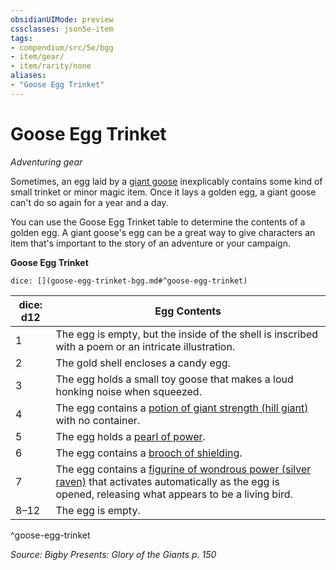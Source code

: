 ```yaml
---
obsidianUIMode: preview
cssclasses: json5e-item
tags:
- compendium/src/5e/bgg
- item/gear/
- item/rarity/none
aliases: 
- "Goose Egg Trinket"
---
```

# Goose Egg Trinket
*Adventuring gear*  


Sometimes, an egg laid by a [giant goose](Mechanics/bestiary/fey/giant-goose-bgg.md) inexplicably contains some kind of small trinket or minor magic item. Once it lays a golden egg, a giant goose can't do so again for a year and a day.

You can use the Goose Egg Trinket table to determine the contents of a golden egg. A giant goose's egg can be a great way to give characters an item that's important to the story of an adventure or your campaign.

**Goose Egg Trinket**

`dice: [](goose-egg-trinket-bgg.md#^goose-egg-trinket)`

| dice: d12 | Egg Contents |
|-----------|--------------|
| 1 | The egg is empty, but the inside of the shell is inscribed with a poem or an intricate illustration. |
| 2 | The gold shell encloses a candy egg. |
| 3 | The egg holds a small toy goose that makes a loud honking noise when squeezed. |
| 4 | The egg contains a [potion of giant strength (hill giant)](Mechanics/items/potion-of-hill-giant-strength.md) with no container. |
| 5 | The egg holds a [pearl of power](Mechanics/items/pearl-of-power.md). |
| 6 | The egg contains a [brooch of shielding](Mechanics/items/brooch-of-shielding.md). |
| 7 | The egg contains a [figurine of wondrous power (silver raven)](Mechanics/items/figurine-of-wondrous-power-silver-raven.md) that activates automatically as the egg is opened, releasing what appears to be a living bird. |
| 8–12 | The egg is empty. |
^goose-egg-trinket

*Source: Bigby Presents: Glory of the Giants p. 150*